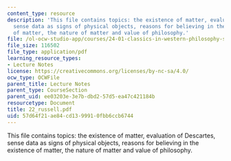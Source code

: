 ```yaml
---
content_type: resource
description: 'This file contains topics: the existence of matter, evaluation of Descartes,
  sense data as signs of physical objects, reasons for believing in the existence
  of matter, the nature of matter and value of philosophy.'
file: /ol-ocw-studio-app/courses/24-01-classics-in-western-philosophy-spring-2006/57d64f21ae84cd1399910fbb6ccb6744_22_russell.pdf
file_size: 116502
file_type: application/pdf
learning_resource_types:
- Lecture Notes
license: https://creativecommons.org/licenses/by-nc-sa/4.0/
ocw_type: OCWFile
parent_title: Lecture Notes
parent_type: CourseSection
parent_uid: ee03203e-3e7b-dbd2-57d5-ea47c421184b
resourcetype: Document
title: 22_russell.pdf
uid: 57d64f21-ae84-cd13-9991-0fbb6ccb6744
---
```

This file contains topics: the existence of matter, evaluation of Descartes, sense data as signs of physical objects, reasons for believing in the existence of matter, the nature of matter and value of philosophy.